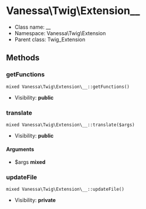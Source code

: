 Vanessa\Twig\Extension\__
===============






* Class name: __
* Namespace: Vanessa\Twig\Extension
* Parent class: Twig_Extension







Methods
-------


### getFunctions

    mixed Vanessa\Twig\Extension\__::getFunctions()





* Visibility: **public**




### translate

    mixed Vanessa\Twig\Extension\__::translate($args)





* Visibility: **public**


#### Arguments
* $args **mixed**



### updateFile

    mixed Vanessa\Twig\Extension\__::updateFile()





* Visibility: **private**



